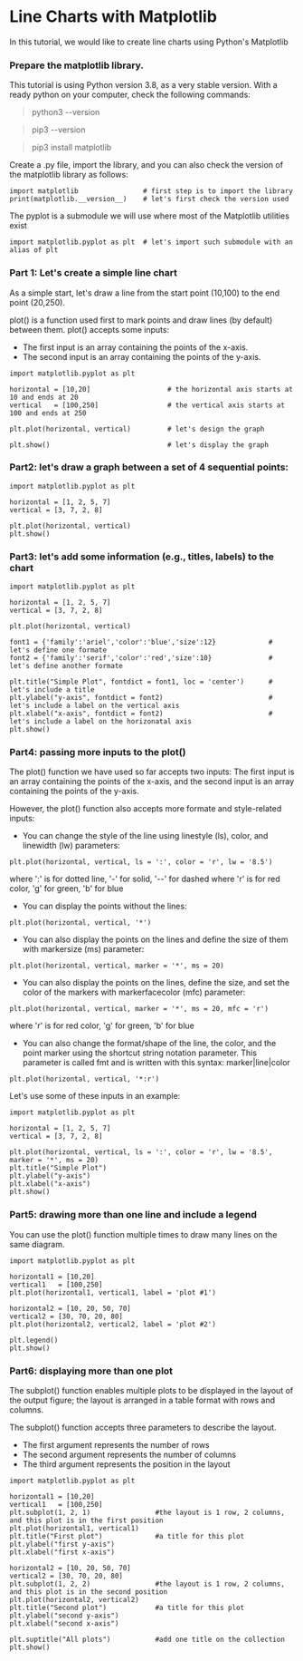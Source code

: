 # Line Charts with Matplotlib
In this tutorial, we would like to create line charts using Python's Matplotlib



### Prepare the matplotlib library.

This tutorial is using Python version 3.8, as a very stable version. With a ready python on your computer, check the following commands:

> python3 --version

> pip3 --version

> pip3 install matplotlib


Create a .py file, import the library, and you can also check the version of the matplotlib library as follows:
```
import matplotlib                # first step is to import the library
print(matplotlib.__version__)    # let's first check the version used
```

The pyplot is a submodule we will use where most of the Matplotlib utilities exist

```
import matplotlib.pyplot as plt  # let's import such submodule with an alias of plt
```



### Part 1: Let's create a simple line chart

As a simple start, let's draw a line from the start point (10,100) to the end point (20,250).

plot() is a function used first to mark points and draw lines (by default) between them. plot() accepts some inputs:
+ The first input is an array containing the points of the x-axis.
+ The second input is an array containing the points of the y-axis.

```
import matplotlib.pyplot as plt  

horizontal = [10,20]                   # the horizontal axis starts at 10 and ends at 20
vertical   = [100,250]                 # the vertical axis starts at 100 and ends at 250

plt.plot(horizontal, vertical)         # let's design the graph

plt.show()                             # let's display the graph
```




### Part2: let's draw a graph between a set of 4 sequential points:


```
import matplotlib.pyplot as plt

horizontal = [1, 2, 5, 7]
vertical = [3, 7, 2, 8]
  
plt.plot(horizontal, vertical) 
plt.show()                  
```



### Part3: let's add some information (e.g., titles, labels) to the chart

```
import matplotlib.pyplot as plt  

horizontal = [1, 2, 5, 7]
vertical = [3, 7, 2, 8]

plt.plot(horizontal, vertical)   

font1 = {'family':'ariel','color':'blue','size':12}             # let's define one formate
font2 = {'family':'serif','color':'red','size':10}              # let's define another formate

plt.title("Simple Plot", fontdict = font1, loc = 'center')      # let's include a title
plt.ylabel("y-axis", fontdict = font2)                          # let's include a label on the vertical axis
plt.xlabel("x-axis", fontdict = font2)                          # let's include a label on the horizonatal axis
plt.show()                                                      
```


### Part4: passing more inputs to the plot()

The plot() function we have used so far accepts two inputs: The first input is an array containing the points of the x-axis, and the second input is an array containing the points of the y-axis.


However, the plot() function also accepts more formate and style-related inputs:

* You can change the style of the line using linestyle (ls), color, and linewidth (lw) parameters:
```
plt.plot(horizontal, vertical, ls = ':', color = 'r', lw = '8.5')  
```
where ':' is for dotted line, '-' for solid, '--' for dashed
where 'r' is for red color, 'g' for green, 'b' for blue


* You can display the points without the lines:
```
plt.plot(horizontal, vertical, '*')  
```

* You can also display the points on the lines and define the size of them with markersize (ms) parameter:
```
plt.plot(horizontal, vertical, marker = '*', ms = 20)  
```

* You can also display the points on the lines, define the size, and set the color of the markers with markerfacecolor (mfc) parameter:
```        
plt.plot(horizontal, vertical, marker = '*', ms = 20, mfc = 'r')              
```
where 'r' is for red color, 'g' for green, 'b' for blue

   
* You can also change the format/shape of the line, the color, and the point marker using the shortcut string notation parameter. This parameter is called fmt and is written with this syntax: marker|line|color
```
plt.plot(horizontal, vertical, '*:r') 
```


Let's use some of these inputs in an example:

```
import matplotlib.pyplot as plt

horizontal = [1, 2, 5, 7]
vertical = [3, 7, 2, 8]

plt.plot(horizontal, vertical, ls = ':', color = 'r', lw = '8.5', marker = '*', ms = 20)  
plt.title("Simple Plot")    
plt.ylabel("y-axis")        
plt.xlabel("x-axis")        
plt.show()    
```


### Part5: drawing more than one line and include a legend

You can use the plot() function multiple times to draw many lines on the same diagram.

```
import matplotlib.pyplot as plt

horizontal1 = [10,20]      
vertical1   = [100,250]    
plt.plot(horizontal1, vertical1, label = 'plot #1') 

horizontal2 = [10, 20, 50, 70]
vertical2 = [30, 70, 20, 80]
plt.plot(horizontal2, vertical2, label = 'plot #2') 

plt.legend()
plt.show()
```


### Part6: displaying more than one plot

The subplot() function enables multiple plots to be displayed in the layout of the output figure; the layout is arranged in a table format with rows and columns.

The subplot() function accepts three parameters to describe the layout.
+ The first argument represents the number of rows
+ The second argument represents the number of columns
+ The third argument represents the position in the layout


```
import matplotlib.pyplot as plt

horizontal1 = [10,20]      
vertical1   = [100,250]    
plt.subplot(1, 2, 1)                #the layout is 1 row, 2 columns, and this plot is in the first position
plt.plot(horizontal1, vertical1)
plt.title("First plot")             #a title for this plot   
plt.ylabel("first y-axis")        
plt.xlabel("first x-axis") 

horizontal2 = [10, 20, 50, 70]
vertical2 = [30, 70, 20, 80]
plt.subplot(1, 2, 2)                #the layout is 1 row, 2 columns, and this plot is in the second position
plt.plot(horizontal2, vertical2) 
plt.title("Second plot")            #a title for this plot
plt.ylabel("second y-axis")        
plt.xlabel("second x-axis") 

plt.suptitle("All plots")           #add one title on the collection
plt.show()
```
